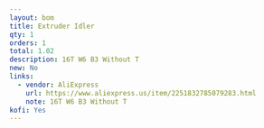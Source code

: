 ```yaml
---
layout: bom
title: Extruder Idler
qty: 1
orders: 1
total: 1.02
description: 16T W6 B3 Without T
new: No
links:
  - vendor: AliExpress
    url: https://www.aliexpress.us/item/2251832785079283.html
    note: 16T W6 B3 Without T
kofi: Yes
---
```


